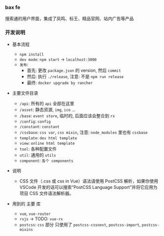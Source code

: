 ### bax fe

搜索通的用户界面，集成了凤鸣、标王、精品官网、站内广告等产品

### 开发说明

- 基本流程

  - `npm install`
  - `dev mode`: `npm start` -> `localhost:3000`
  - `发布`:
    - 首先: 更改 `package.json` 的 version, 然后 `commit`
    - 然后: 执行 `./release`, 注意: 不是 `npm run release`
    - 最终: `docker upgrade by rancher`

- 主要文件目录

  - `/api`: 所有的 `api` 全部在这里
  - `/asset`: 静态资源, `img`, `ico` ...
  - `/base`: `event store`, 临时的, 后面应该会整合到 `rx`
  - `/config`: `config`
  - `/constant`: `constant`
  - `/cssbase`: `css var`, `css mixin`, 注意: `node_modules` 里也有 `cssbase`
  - `template`: `dev html template`
  - `view`: `online html template`
  - `tool`: 各种配置文件
  - `util`: 通用的 `utils`
  - `component`: `各个 components`

- 说明

  - CSS 文件（.css 或 css in Vue）语法请使用 PostCSS 解析，如果你使用 VSCode 开发的话可以搜索“PostCSS Language Support”并将它应用为项目 CSS 文件语法解析器。

- 用到的 主要 库
  - `vue`, `vue-router`
  - `rxjs` -> TODO: `vue-rx`
  - `postcss`: `css` 部分 只使用了 `postcss-cssnext`, `postcss-import`, `postcss-mixins`
